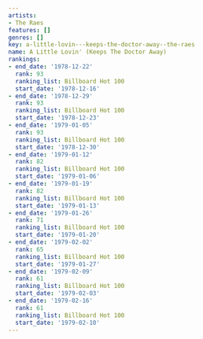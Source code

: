 ```yaml
---
artists:
- The Raes
features: []
genres: []
key: a-little-lovin---keeps-the-doctor-away--the-raes
name: A Little Lovin' (Keeps The Doctor Away)
rankings:
- end_date: '1978-12-22'
  rank: 93
  ranking_list: Billboard Hot 100
  start_date: '1978-12-16'
- end_date: '1978-12-29'
  rank: 93
  ranking_list: Billboard Hot 100
  start_date: '1978-12-23'
- end_date: '1979-01-05'
  rank: 93
  ranking_list: Billboard Hot 100
  start_date: '1978-12-30'
- end_date: '1979-01-12'
  rank: 82
  ranking_list: Billboard Hot 100
  start_date: '1979-01-06'
- end_date: '1979-01-19'
  rank: 82
  ranking_list: Billboard Hot 100
  start_date: '1979-01-13'
- end_date: '1979-01-26'
  rank: 71
  ranking_list: Billboard Hot 100
  start_date: '1979-01-20'
- end_date: '1979-02-02'
  rank: 65
  ranking_list: Billboard Hot 100
  start_date: '1979-01-27'
- end_date: '1979-02-09'
  rank: 61
  ranking_list: Billboard Hot 100
  start_date: '1979-02-03'
- end_date: '1979-02-16'
  rank: 61
  ranking_list: Billboard Hot 100
  start_date: '1979-02-10'
---
```


